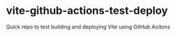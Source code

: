 # vite-github-actions-test-deploy
Quick repo to test building and deploying Vite using GitHub Acitons
